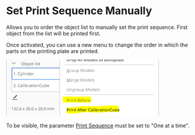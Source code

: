 Set Print Sequence Manually
====
Allows you to order the object list to manually set the print sequence. First object from the list will be printed first.

Once activated, you can use a new menu to change the order in which the parts on the printing plate are printed.

![Menu to modifiy print sequence](../images/menu_print_sequence.png)


To be visible, the parameter [Print Sequence](print_sequence.md) must be set to "One at a time".